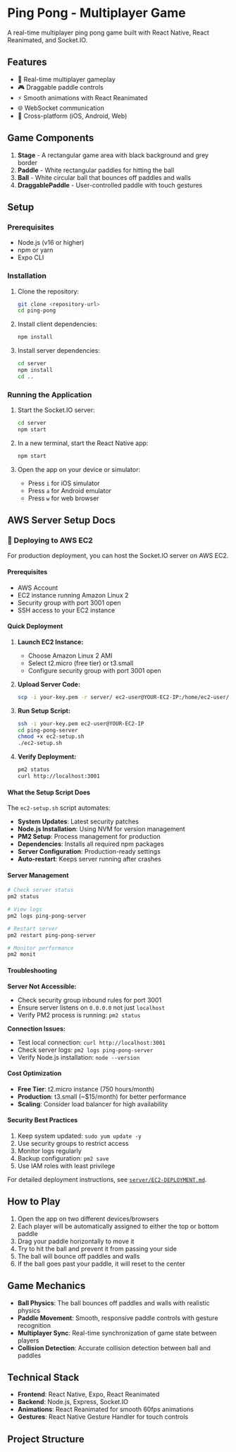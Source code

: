 # Ping Pong - Multiplayer Game

A real-time multiplayer ping pong game built with React Native, React Reanimated, and Socket.IO.

## Features

- 🏓 Real-time multiplayer gameplay
- 🎮 Draggable paddle controls
- ⚡ Smooth animations with React Reanimated
- 🌐 WebSocket communication
- 📱 Cross-platform (iOS, Android, Web)

## Game Components

1. **Stage** - A rectangular game area with black background and grey border
2. **Paddle** - White rectangular paddles for hitting the ball
3. **Ball** - White circular ball that bounces off paddles and walls
4. **DraggablePaddle** - User-controlled paddle with touch gestures

## Setup

### Prerequisites

- Node.js (v16 or higher)
- npm or yarn
- Expo CLI

### Installation

1. Clone the repository:
   ```bash
   git clone <repository-url>
   cd ping-pong
   ```

2. Install client dependencies:
   ```bash
   npm install
   ```

3. Install server dependencies:
   ```bash
   cd server
   npm install
   cd ..
   ```

### Running the Application

1. Start the Socket.IO server:
   ```bash
   cd server
   npm start
   ```

2. In a new terminal, start the React Native app:
   ```bash
   npm start
   ```

3. Open the app on your device or simulator:
   - Press `i` for iOS simulator
   - Press `a` for Android emulator
   - Press `w` for web browser

## AWS Server Setup Docs

### 🚀 Deploying to AWS EC2

For production deployment, you can host the Socket.IO server on AWS EC2.

#### Prerequisites

- AWS Account
- EC2 instance running Amazon Linux 2
- Security group with port 3001 open
- SSH access to your EC2 instance

#### Quick Deployment

1. **Launch EC2 Instance:**
   - Choose Amazon Linux 2 AMI
   - Select t2.micro (free tier) or t3.small
   - Configure security group with port 3001 open

2. **Upload Server Code:**
   ```bash
   scp -i your-key.pem -r server/ ec2-user@YOUR-EC2-IP:/home/ec2-user/ping-pong-server
   ```

3. **Run Setup Script:**
   ```bash
   ssh -i your-key.pem ec2-user@YOUR-EC2-IP
   cd ping-pong-server
   chmod +x ec2-setup.sh
   ./ec2-setup.sh
   ```

4. **Verify Deployment:**
   ```bash
   pm2 status
   curl http://localhost:3001
   ```

#### What the Setup Script Does

The `ec2-setup.sh` script automates:

- **System Updates**: Latest security patches
- **Node.js Installation**: Using NVM for version management
- **PM2 Setup**: Process management for production
- **Dependencies**: Installs all required npm packages
- **Server Configuration**: Production-ready settings
- **Auto-restart**: Keeps server running after crashes

#### Server Management

```bash
# Check server status
pm2 status

# View logs
pm2 logs ping-pong-server

# Restart server
pm2 restart ping-pong-server

# Monitor performance
pm2 monit
```

#### Troubleshooting

**Server Not Accessible:**
- Check security group inbound rules for port 3001
- Ensure server listens on `0.0.0.0` not just `localhost`
- Verify PM2 process is running: `pm2 status`

**Connection Issues:**
- Test local connection: `curl http://localhost:3001`
- Check server logs: `pm2 logs ping-pong-server`
- Verify Node.js installation: `node --version`

#### Cost Optimization

- **Free Tier**: t2.micro instance (750 hours/month)
- **Production**: t3.small (~$15/month) for better performance
- **Scaling**: Consider load balancer for high availability

#### Security Best Practices

1. Keep system updated: `sudo yum update -y`
2. Use security groups to restrict access
3. Monitor logs regularly
4. Backup configuration: `pm2 save`
5. Use IAM roles with least privilege

For detailed deployment instructions, see [`server/EC2-DEPLOYMENT.md`](server/EC2-DEPLOYMENT.md).

## How to Play

1. Open the app on two different devices/browsers
2. Each player will be automatically assigned to either the top or bottom paddle
3. Drag your paddle horizontally to move it
4. Try to hit the ball and prevent it from passing your side
5. The ball will bounce off paddles and walls
6. If the ball goes past your paddle, it will reset to the center

## Game Mechanics

- **Ball Physics**: The ball bounces off paddles and walls with realistic physics
- **Paddle Movement**: Smooth, responsive paddle controls with gesture recognition
- **Multiplayer Sync**: Real-time synchronization of game state between players
- **Collision Detection**: Accurate collision detection between ball and paddles

## Technical Stack

- **Frontend**: React Native, Expo, React Reanimated
- **Backend**: Node.js, Express, Socket.IO
- **Animations**: React Reanimated for smooth 60fps animations
- **Gestures**: React Native Gesture Handler for touch controls

## Project Structure
